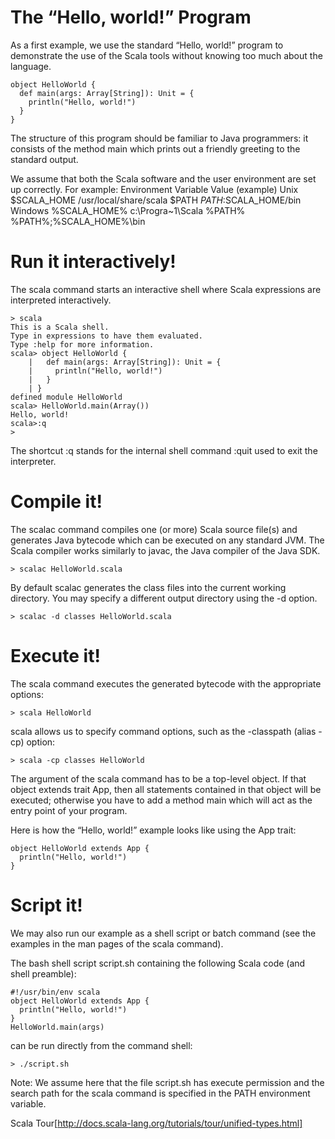 # The “Hello, world!” Program

As a first example, we use the standard “Hello, world!” program to demonstrate the use of the Scala tools without knowing too much about the language.

    object HelloWorld {
      def main(args: Array[String]): Unit = {
        println("Hello, world!")
      }
    }

The structure of this program should be familiar to Java programmers: it consists of the method main which prints out a friendly greeting to the standard output.

We assume that both the Scala software and the user environment are set up correctly. For example:
Environment 	Variable 	Value (example)
Unix 	$SCALA_HOME 	/usr/local/share/scala
  	$PATH 	$PATH:$SCALA_HOME/bin
Windows 	%SCALA_HOME% 	c:\Progra~1\Scala
  	%PATH% 	%PATH%;%SCALA_HOME%\bin

# Run it interactively!

The scala command starts an interactive shell where Scala expressions are interpreted interactively.

    > scala
    This is a Scala shell.
    Type in expressions to have them evaluated.
    Type :help for more information.
    scala> object HelloWorld {
        |   def main(args: Array[String]): Unit = {
        |     println("Hello, world!")
        |   }
        | }
    defined module HelloWorld
    scala> HelloWorld.main(Array())
    Hello, world!
    scala>:q
    >

The shortcut :q stands for the internal shell command :quit used to exit the interpreter.

# Compile it!

The scalac command compiles one (or more) Scala source file(s) and generates Java bytecode which can be executed on any standard JVM. The Scala compiler works similarly to javac, the Java compiler of the Java SDK.

    > scalac HelloWorld.scala

By default scalac generates the class files into the current working directory. You may specify a different output directory using the -d option.

    > scalac -d classes HelloWorld.scala

# Execute it!

The scala command executes the generated bytecode with the appropriate options:

    > scala HelloWorld

scala allows us to specify command options, such as the -classpath (alias -cp) option:

    > scala -cp classes HelloWorld

The argument of the scala command has to be a top-level object. If that object extends trait App, then all statements contained in that object will be executed; otherwise you have to add a method main which will act as the entry point of your program.

Here is how the “Hello, world!” example looks like using the App trait:

    object HelloWorld extends App {
      println("Hello, world!")
    }

# Script it!

We may also run our example as a shell script or batch command (see the examples in the man pages of the scala command).

The bash shell script script.sh containing the following Scala code (and shell preamble):

    #!/usr/bin/env scala
    object HelloWorld extends App {
      println("Hello, world!")
    }
    HelloWorld.main(args)

can be run directly from the command shell:

    > ./script.sh

Note: We assume here that the file script.sh has execute permission and the search path for the scala command is specified in the PATH environment variable.

Scala Tour[http://docs.scala-lang.org/tutorials/tour/unified-types.html]
